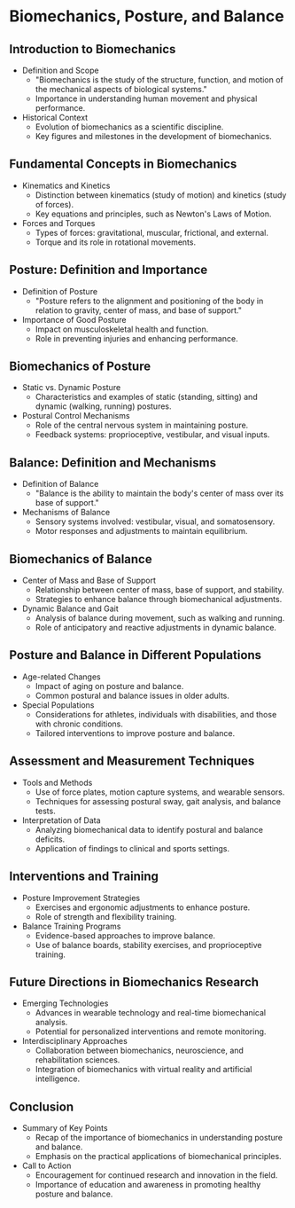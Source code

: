 # Biomechanics, Posture, and Balance

## Introduction to Biomechanics
- Definition and Scope
  - "Biomechanics is the study of the structure, function, and motion of the mechanical aspects of biological systems."
  - Importance in understanding human movement and physical performance.
- Historical Context
  - Evolution of biomechanics as a scientific discipline.
  - Key figures and milestones in the development of biomechanics.

## Fundamental Concepts in Biomechanics
- Kinematics and Kinetics
  - Distinction between kinematics (study of motion) and kinetics (study of forces).
  - Key equations and principles, such as Newton's Laws of Motion.
- Forces and Torques
  - Types of forces: gravitational, muscular, frictional, and external.
  - Torque and its role in rotational movements.

## Posture: Definition and Importance
- Definition of Posture
  - "Posture refers to the alignment and positioning of the body in relation to gravity, center of mass, and base of support."
- Importance of Good Posture
  - Impact on musculoskeletal health and function.
  - Role in preventing injuries and enhancing performance.

## Biomechanics of Posture
- Static vs. Dynamic Posture
  - Characteristics and examples of static (standing, sitting) and dynamic (walking, running) postures.
- Postural Control Mechanisms
  - Role of the central nervous system in maintaining posture.
  - Feedback systems: proprioceptive, vestibular, and visual inputs.

## Balance: Definition and Mechanisms
- Definition of Balance
  - "Balance is the ability to maintain the body's center of mass over its base of support."
- Mechanisms of Balance
  - Sensory systems involved: vestibular, visual, and somatosensory.
  - Motor responses and adjustments to maintain equilibrium.

## Biomechanics of Balance
- Center of Mass and Base of Support
  - Relationship between center of mass, base of support, and stability.
  - Strategies to enhance balance through biomechanical adjustments.
- Dynamic Balance and Gait
  - Analysis of balance during movement, such as walking and running.
  - Role of anticipatory and reactive adjustments in dynamic balance.

## Posture and Balance in Different Populations
- Age-related Changes
  - Impact of aging on posture and balance.
  - Common postural and balance issues in older adults.
- Special Populations
  - Considerations for athletes, individuals with disabilities, and those with chronic conditions.
  - Tailored interventions to improve posture and balance.

## Assessment and Measurement Techniques
- Tools and Methods
  - Use of force plates, motion capture systems, and wearable sensors.
  - Techniques for assessing postural sway, gait analysis, and balance tests.
- Interpretation of Data
  - Analyzing biomechanical data to identify postural and balance deficits.
  - Application of findings to clinical and sports settings.

## Interventions and Training
- Posture Improvement Strategies
  - Exercises and ergonomic adjustments to enhance posture.
  - Role of strength and flexibility training.
- Balance Training Programs
  - Evidence-based approaches to improve balance.
  - Use of balance boards, stability exercises, and proprioceptive training.

## Future Directions in Biomechanics Research
- Emerging Technologies
  - Advances in wearable technology and real-time biomechanical analysis.
  - Potential for personalized interventions and remote monitoring.
- Interdisciplinary Approaches
  - Collaboration between biomechanics, neuroscience, and rehabilitation sciences.
  - Integration of biomechanics with virtual reality and artificial intelligence.

## Conclusion
- Summary of Key Points
  - Recap of the importance of biomechanics in understanding posture and balance.
  - Emphasis on the practical applications of biomechanical principles.
- Call to Action
  - Encouragement for continued research and innovation in the field.
  - Importance of education and awareness in promoting healthy posture and balance.
